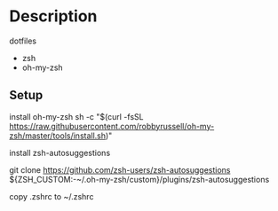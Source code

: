 # Description
dotfiles
 - zsh
 - oh-my-zsh

## Setup

install oh-my-zsh
sh -c "$(curl -fsSL https://raw.githubusercontent.com/robbyrussell/oh-my-zsh/master/tools/install.sh)"

install zsh-autosuggestions

git clone https://github.com/zsh-users/zsh-autosuggestions ${ZSH_CUSTOM:-~/.oh-my-zsh/custom}/plugins/zsh-autosuggestions

copy .zshrc to ~/.zshrc